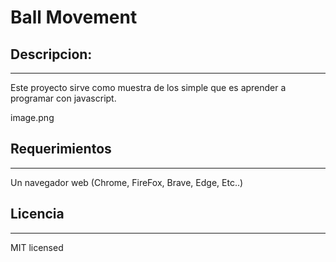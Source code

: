 # Ball Movement

## Descripcion:

***

Este proyecto sirve como muestra de los simple que es aprender a programar con javascript.

image.png


## Requerimientos

***

Un navegador web (Chrome, FireFox, Brave, Edge, Etc..)



## Licencia

***

MIT licensed